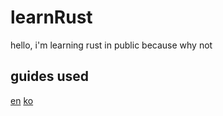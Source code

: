 # learnRust

hello, i'm learning rust in public because why not

## guides used

[en](https://doc.rust-lang.org/book/)
[ko](https://rinthel.github.io/rust-lang-book-ko)